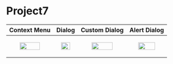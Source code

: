 # Project7


|Context Menu|Dialog|Custom Dialog|Alert Dialog|
|---|---|---|---|
|<p align="center"><img src = "https://user-images.githubusercontent.com/97438155/221850506-28763c01-bf62-4e6d-9caa-ae7657910498.png" width="70%" height="70%"></p>|<p align="center"><img src = "https://user-images.githubusercontent.com/97438155/221850515-2d9bee62-428b-4c7a-8cb0-674dfd8dabc6.png" width="70%" height="70%"></p>|<p align="center"><img src = "https://user-images.githubusercontent.com/97438155/225025977-68203b4e-77b0-4cce-bef4-40a27826cbd5.png" width="70%" height="70%"></p>|<p align="center"><img src = "https://user-images.githubusercontent.com/97438155/225025988-f04eb679-60e8-46a4-8122-df20adb5060d.png" width="70%" height="70%"></p>|
